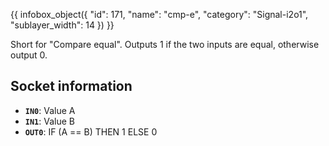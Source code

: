 {{ infobox_object({
	"id": 171,
	"name": "cmp-e",
	"category": "Signal-i2o1",
	"sublayer_width": 14
}) }}

Short for "Compare equal". Outputs 1 if the two inputs are equal, otherwise output 0.

## Socket information
- **`IN0`**: Value A
- **`IN1`**: Value B
- **`OUT0`**: IF (A == B) THEN 1 ELSE 0
